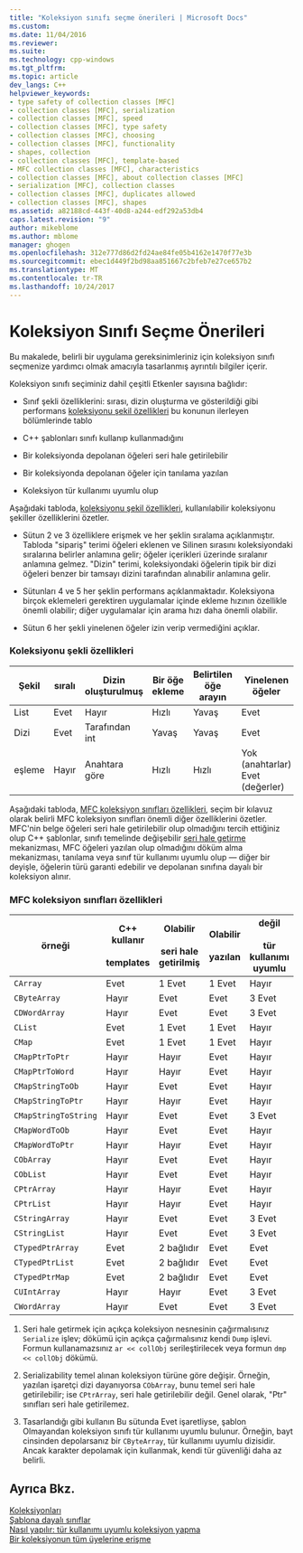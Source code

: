 ```yaml
---
title: "Koleksiyon sınıfı seçme önerileri | Microsoft Docs"
ms.custom: 
ms.date: 11/04/2016
ms.reviewer: 
ms.suite: 
ms.technology: cpp-windows
ms.tgt_pltfrm: 
ms.topic: article
dev_langs: C++
helpviewer_keywords:
- type safety of collection classes [MFC]
- collection classes [MFC], serialization
- collection classes [MFC], speed
- collection classes [MFC], type safety
- collection classes [MFC], choosing
- collection classes [MFC], functionality
- shapes, collection
- collection classes [MFC], template-based
- MFC collection classes [MFC], characteristics
- collection classes [MFC], about collection classes [MFC]
- serialization [MFC], collection classes
- collection classes [MFC], duplicates allowed
- collection classes [MFC], shapes
ms.assetid: a82188cd-443f-40d8-a244-edf292a53db4
caps.latest.revision: "9"
author: mikeblome
ms.author: mblome
manager: ghogen
ms.openlocfilehash: 312e777d86d2fd24ae84fe05b4162e1470f77e3b
ms.sourcegitcommit: ebec1d449f2bd98aa851667c2bfeb7e27ce657b2
ms.translationtype: MT
ms.contentlocale: tr-TR
ms.lasthandoff: 10/24/2017
---
```

# <a name="recommendations-for-choosing-a-collection-class"></a>Koleksiyon Sınıfı Seçme Önerileri
Bu makalede, belirli bir uygulama gereksinimleriniz için koleksiyon sınıfı seçmenize yardımcı olmak amacıyla tasarlanmış ayrıntılı bilgiler içerir.  
  
 Koleksiyon sınıfı seçiminiz dahil çeşitli Etkenler sayısına bağlıdır:  
  
-   Sınıf şekli özelliklerini: sırası, dizin oluşturma ve gösterildiği gibi performans [koleksiyonu şekil özellikleri](#_core_collection_shape_features) bu konunun ilerleyen bölümlerinde tablo  
  
-   C++ şablonları sınıfı kullanıp kullanmadığını  
  
-   Bir koleksiyonda depolanan öğeleri seri hale getirilebilir  
  
-   Bir koleksiyonda depolanan öğeler için tanılama yazılan  
  
-   Koleksiyon tür kullanımı uyumlu olup  
  
 Aşağıdaki tabloda, [koleksiyonu şekil özellikleri](#_core_collection_shape_features), kullanılabilir koleksiyonu şekiller özelliklerini özetler.  
  
-   Sütun 2 ve 3 özelliklere erişmek ve her şeklin sıralama açıklanmıştır. Tabloda "sipariş" terimi öğeleri eklenen ve Silinen sırasını koleksiyondaki sıralarına belirler anlamına gelir; öğeler içerikleri üzerinde sıralanır anlamına gelmez. "Dizin" terimi, koleksiyondaki öğelerin tipik bir dizi öğeleri benzer bir tamsayı dizini tarafından alınabilir anlamına gelir.  
  
-   Sütunları 4 ve 5 her şeklin performans açıklanmaktadır. Koleksiyona birçok eklemeleri gerektiren uygulamalar içinde ekleme hızının özellikle önemli olabilir; diğer uygulamalar için arama hızı daha önemli olabilir.  
  
-   Sütun 6 her şekli yinelenen öğeler izin verip vermediğini açıklar.  
  
### <a name="_core_collection_shape_features"></a>Koleksiyonu şekli özellikleri  
  
|Şekil|sıralı|Dizin oluşturulmuş|Bir öğe ekleme|Belirtilen öğe arayın|Yinelenen öğeler|  
|-----------|--------------|--------------|-----------------------|----------------------------------|-------------------------|  
|List|Evet|Hayır|Hızlı|Yavaş|Evet|  
|Dizi|Evet|Tarafından int|Yavaş|Yavaş|Evet|  
|eşleme|Hayır|Anahtara göre|Hızlı|Hızlı|Yok (anahtarlar) Evet (değerler)|  
  
 Aşağıdaki tabloda, [MFC koleksiyon sınıfları özellikleri](#_core_characteristics_of_mfc_collection_classes), seçim bir kılavuz olarak belirli MFC koleksiyon sınıfları önemli diğer özelliklerini özetler. MFC'nin belge öğeleri seri hale getirilebilir olup olmadığını tercih ettiğiniz olup C++ şablonlar, sınıfı temelinde değişebilir [seri hale getirme](../mfc/serialization-in-mfc.md) mekanizması, MFC öğeleri yazılan olup olmadığını döküm alma mekanizması, tanılama veya sınıf tür kullanımı uyumlu olup — diğer bir deyişle, öğelerin türü garanti edebilir ve depolanan sınıfına dayalı bir koleksiyon alınır.  
  
### <a name="_core_characteristics_of_mfc_collection_classes"></a>MFC koleksiyon sınıfları özellikleri  
  
|örneği|C++ kullanır<br /><br /> templates|Olabilir<br /><br /> seri hale getirilmiş|Olabilir<br /><br /> yazılan|değil<br /><br /> tür kullanımı uyumlu|  
|-----------|------------------------------|---------------------------|-----------------------|-----------------------|  
|`CArray`|Evet|1 Evet|1 Evet|Hayır|  
|`CByteArray`|Hayır|Evet|Evet|3 Evet|  
|`CDWordArray`|Hayır|Evet|Evet|3 Evet|  
|`CList`|Evet|1 Evet|1 Evet|Hayır|  
|`CMap`|Evet|1 Evet|1 Evet|Hayır|  
|`CMapPtrToPtr`|Hayır|Hayır|Evet|Hayır|  
|`CMapPtrToWord`|Hayır|Hayır|Evet|Hayır|  
|`CMapStringToOb`|Hayır|Evet|Evet|Hayır|  
|`CMapStringToPtr`|Hayır|Hayır|Evet|Hayır|  
|`CMapStringToString`|Hayır|Evet|Evet|3 Evet|  
|`CMapWordToOb`|Hayır|Evet|Evet|Hayır|  
|`CMapWordToPtr`|Hayır|Hayır|Evet|Hayır|  
|`CObArray`|Hayır|Evet|Evet|Hayır|  
|`CObList`|Hayır|Evet|Evet|Hayır|  
|`CPtrArray`|Hayır|Hayır|Evet|Hayır|  
|`CPtrList`|Hayır|Hayır|Evet|Hayır|  
|`CStringArray`|Hayır|Evet|Evet|3 Evet|  
|`CStringList`|Hayır|Evet|Evet|3 Evet|  
|`CTypedPtrArray`|Evet|2 bağlıdır|Evet|Evet|  
|`CTypedPtrList`|Evet|2 bağlıdır|Evet|Evet|  
|`CTypedPtrMap`|Evet|2 bağlıdır|Evet|Evet|  
|`CUIntArray`|Hayır|Hayır|Evet|3 Evet|  
|`CWordArray`|Hayır|Evet|Evet|3 Evet|  
  
 1. Seri hale getirmek için açıkça koleksiyon nesnesinin çağırmalısınız `Serialize` işlev; dökümü için açıkça çağırmalısınız kendi `Dump` işlevi. Formun kullanamazsınız `ar << collObj` serileştirilecek veya formun `dmp` `<< collObj` dökümü.  
  
 2. Serializability temel alınan koleksiyon türüne göre değişir. Örneğin, yazılan işaretçi dizi dayanıyorsa `CObArray`, bunu temel seri hale getirilebilir; ise `CPtrArray`, seri hale getirilebilir değil. Genel olarak, "Ptr" sınıfları seri hale getirilemez.  
  
 3. Tasarlandığı gibi kullanın Bu sütunda Evet işaretliyse, şablon Olmayandan koleksiyon sınıfı tür kullanımı uyumlu bulunur. Örneğin, bayt cinsinden depolarsanız bir `CByteArray`, tür kullanımı uyumlu dizisidir. Ancak karakter depolamak için kullanmak, kendi tür güvenliği daha az belirli.  
  
## <a name="see-also"></a>Ayrıca Bkz.  
 [Koleksiyonları](../mfc/collections.md)   
 [Şablona dayalı sınıflar](../mfc/template-based-classes.md)   
 [Nasıl yapılır: tür kullanımı uyumlu koleksiyon yapma](../mfc/how-to-make-a-type-safe-collection.md)   
 [Bir koleksiyonun tüm üyelerine erişme](../mfc/accessing-all-members-of-a-collection.md)

